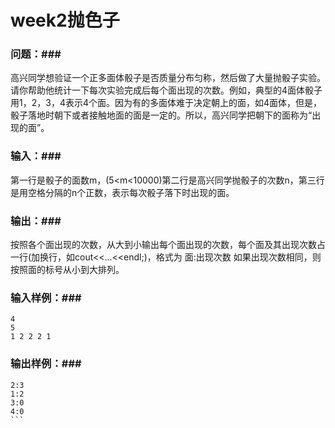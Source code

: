 # week2抛色子

### 问题：###
高兴同学想验证一个正多面体骰子是否质量分布匀称，然后做了大量抛骰子实验。请你帮助他统计一下每次实验完成后每个面出现的次数。例如，典型的4面体骰子用1，2，3，4表示4个面。因为有的多面体难于决定朝上的面，如4面体，但是，骰子落地时朝下或者接触地面的面是一定的。所以，高兴同学把朝下的面称为“出现的面”。

### 输入：###
第一行是骰子的面数m，(5<m<10000)第二行是高兴同学抛骰子的次数n，第三行是用空格分隔的n个正数，表示每次骰子落下时出现的面。
### 输出：###
按照各个面出现的次数，从大到小输出每个面出现的次数，每个面及其出现次数占一行(加换行，如cout<<...<<endl;)，格式为
面:出现次数
如果出现次数相同，则按照面的标号从小到大排列。
### 输入样例：###
```
4
5
1 2 2 2 1
```
### 输出样例：###
```
2:3
1:2
3:0
4:0
``` 
 